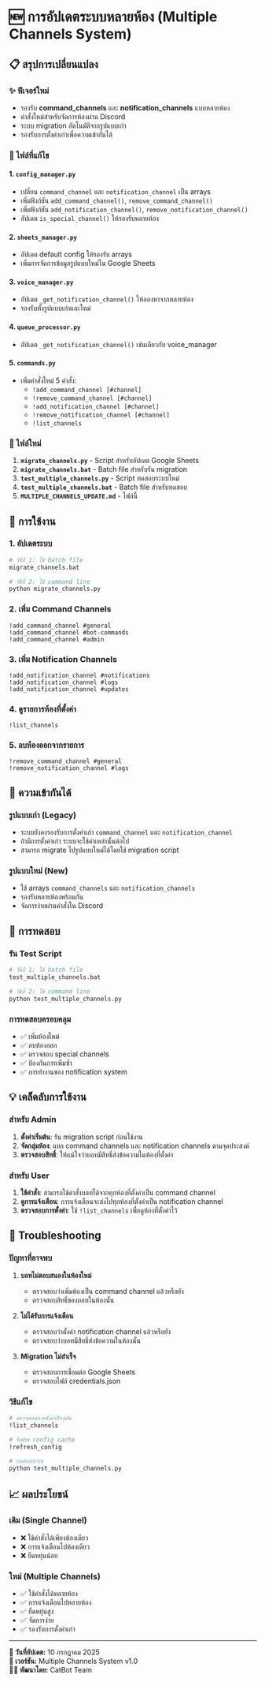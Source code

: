 # 🆕 การอัปเดตระบบหลายห้อง (Multiple Channels System)

## 📋 สรุปการเปลี่ยนแปลง

### ✨ ฟีเจอร์ใหม่
- รองรับ **command_channels** และ **notification_channels** แบบหลายห้อง
- คำสั่งใหม่สำหรับจัดการห้องผ่าน Discord
- ระบบ migration อัตโนมัติจากรูปแบบเก่า
- รองรับการตั้งค่าเก่าเพื่อความเข้ากันได้

### 🔧 ไฟล์ที่แก้ไข

#### 1. `config_manager.py`
- เปลี่ยน `command_channel` และ `notification_channel` เป็น arrays
- เพิ่มฟังก์ชัน `add_command_channel()`, `remove_command_channel()`
- เพิ่มฟังก์ชัน `add_notification_channel()`, `remove_notification_channel()`
- อัปเดต `is_special_channel()` ให้รองรับหลายห้อง

#### 2. `sheets_manager.py`
- อัปเดต default config ให้รองรับ arrays
- เพิ่มการจัดการข้อมูลรูปแบบใหม่ใน Google Sheets

#### 3. `voice_manager.py`
- อัปเดต `_get_notification_channel()` ให้ลองหาจากหลายห้อง
- รองรับทั้งรูปแบบเก่าและใหม่

#### 4. `queue_processor.py`
- อัปเดต `_get_notification_channel()` เช่นเดียวกับ voice_manager

#### 5. `commands.py`
- เพิ่มคำสั่งใหม่ 5 คำสั่ง:
  - `!add_command_channel [#channel]`
  - `!remove_command_channel [#channel]`
  - `!add_notification_channel [#channel]`
  - `!remove_notification_channel [#channel]`
  - `!list_channels`

### 📁 ไฟล์ใหม่

1. **`migrate_channels.py`** - Script สำหรับอัปเดต Google Sheets
2. **`migrate_channels.bat`** - Batch file สำหรับรัน migration
3. **`test_multiple_channels.py`** - Script ทดสอบระบบใหม่
4. **`test_multiple_channels.bat`** - Batch file สำหรับทดสอบ
5. **`MULTIPLE_CHANNELS_UPDATE.md`** - ไฟล์นี้

## 🚀 การใช้งาน

### 1. อัปเดตระบบ
```bash
# วิธีที่ 1: ใช้ batch file
migrate_channels.bat

# วิธีที่ 2: ใช้ command line
python migrate_channels.py
```

### 2. เพิ่ม Command Channels
```
!add_command_channel #general
!add_command_channel #bot-commands
!add_command_channel #admin
```

### 3. เพิ่ม Notification Channels
```
!add_notification_channel #notifications
!add_notification_channel #logs
!add_notification_channel #updates
```

### 4. ดูรายการห้องที่ตั้งค่า
```
!list_channels
```

### 5. ลบห้องออกจากรายการ
```
!remove_command_channel #general
!remove_notification_channel #logs
```

## 🔄 ความเข้ากันได้

### รูปแบบเก่า (Legacy)
- ระบบยังคงรองรับการตั้งค่าเก่า `command_channel` และ `notification_channel`
- ถ้ามีการตั้งค่าเก่า ระบบจะใช้ค่าเหล่านั้นต่อไป
- สามารถ migrate ไปรูปแบบใหม่ได้โดยใช้ migration script

### รูปแบบใหม่ (New)
- ใช้ arrays `command_channels` และ `notification_channels`
- รองรับหลายห้องพร้อมกัน
- จัดการง่ายผ่านคำสั่งใน Discord

## 🧪 การทดสอบ

### รัน Test Script
```bash
# วิธีที่ 1: ใช้ batch file
test_multiple_channels.bat

# วิธีที่ 2: ใช้ command line
python test_multiple_channels.py
```

### การทดสอบครอบคลุม
- ✅ เพิ่มห้องใหม่
- ✅ ลบห้องออก
- ✅ ตรวจสอบ special channels
- ✅ ป้องกันการเพิ่มซ้ำ
- ✅ การทำงานของ notification system

## 💡 เคล็ดลับการใช้งาน

### สำหรับ Admin
1. **ตั้งค่าเริ่มต้น**: รัน migration script ก่อนใช้งาน
2. **จัดกลุ่มห้อง**: แยก command channels และ notification channels ตามจุดประสงค์
3. **ตรวจสอบสิทธิ์**: ให้แน่ใจว่าบอทมีสิทธิ์ส่งข้อความในห้องที่ตั้งค่า

### สำหรับ User
1. **ใช้คำสั่ง**: สามารถใช้คำสั่งบอทได้จากทุกห้องที่ตั้งค่าเป็น command channel
2. **ดูการแจ้งเตือน**: การแจ้งเตือนจะส่งไปทุกห้องที่ตั้งค่าเป็น notification channel
3. **ตรวจสอบการตั้งค่า**: ใช้ `!list_channels` เพื่อดูห้องที่ตั้งค่าไว้

## 🔧 Troubleshooting

### ปัญหาที่อาจพบ
1. **บอทไม่ตอบสนองในห้องใหม่**
   - ตรวจสอบว่าเพิ่มห้องเป็น command channel แล้วหรือยัง
   - ตรวจสอบสิทธิ์ของบอทในห้องนั้น

2. **ไม่ได้รับการแจ้งเตือน**
   - ตรวจสอบว่าตั้งค่า notification channel แล้วหรือยัง
   - ตรวจสอบว่าบอทมีสิทธิ์ส่งข้อความในห้องนั้น

3. **Migration ไม่สำเร็จ**
   - ตรวจสอบการเชื่อมต่อ Google Sheets
   - ตรวจสอบไฟล์ credentials.json

### วิธีแก้ไข
```bash
# ตรวจสอบการตั้งค่าปัจจุบัน
!list_channels

# รีเฟรช config cache
!refresh_config

# ทดสอบระบบ
python test_multiple_channels.py
```

## 📈 ผลประโยชน์

### เดิม (Single Channel)
- ❌ ใช้คำสั่งได้เพียงห้องเดียว
- ❌ การแจ้งเตือนไปห้องเดียว
- ❌ ยืดหยุ่นน้อย

### ใหม่ (Multiple Channels)
- ✅ ใช้คำสั่งได้หลายห้อง
- ✅ การแจ้งเตือนไปหลายห้อง
- ✅ ยืดหยุ่นสูง
- ✅ จัดการง่าย
- ✅ รองรับการตั้งค่าเก่า

---

**📅 วันที่อัปเดต:** 10 กรกฎาคม 2025  
**🔖 เวอร์ชัน:** Multiple Channels System v1.0  
**👨‍💻 พัฒนาโดย:** CatBot Team
